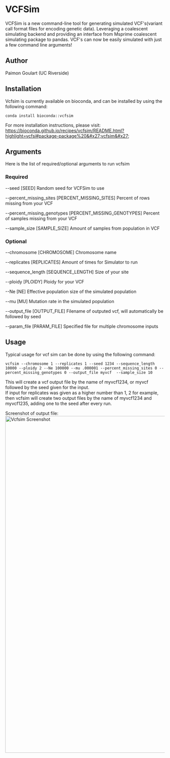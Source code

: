 # VCFSim
VCFSim is a new command-line tool for generating simulated VCF's(variant call format files for encoding genetic data). Leveraging a coalescent simulating backend and providing an interface from Msprime coalescent simulating package to pandas. VCF's can now be easily simulated with just a few command line arguments!

## Author 
Paimon Goulart (UC Riverside)

## Installation
Vcfsim is currently available on bioconda, and can be installed by using the following command:
```shell
conda install bioconda::vcfsim
```

For more installation instructions, please visit:  
https://bioconda.github.io/recipes/vcfsim/README.html?highlight=vcfsi#package-package%20&#x27;vcfsim&#x27;

## Arguments 
Here is the list of required/optional arguments to run vcfsim

### Required
--seed [SEED] Random seed for VCFSim to use  

--percent_missing_sites [PERCENT_MISSING_SITES] Percent of rows missing from your VCF  

--percent_missing_genotypes [PERCENT_MISSING_GENOTYPES] Percent of samples missing from your VCF  

--sample_size [SAMPLE_SIZE] Amount of samples from population in VCF  

### Optional
--chromosome [CHROMOSOME] Chromosome name  

--replicates [REPLICATES] Amount of times for Simulator to run  

--sequence_length [SEQUENCE_LENGTH] Size of your site  

--ploidy [PLOIDY] Ploidy for your VCF  

--Ne [NE] Effective population size of the simulated population  

--mu [MU] Mutation rate in the simulated population  

--output_file [OUTPUT_FILE] Filename of outputed vcf, will automatically be followed by seed  

--param_file [PARAM_FILE] Specified file for multiple chromosome inputs  

## Usage
Typical usage for vcf sim can be done by using the following command:  

```shell
vcfsim --chromosome 1 --replicates 1 --seed 1234 --sequence_length 10000 --ploidy 2 --Ne 100000 --mu .000001 --percent_missing_sites 0 --percent_missing_genotypes 0 --output_file myvcf  --sample_size 10
```

This will create a vcf output file by the name of myvcf1234, or myvcf followed by the seed given for the input.  
If input for replicates was given as a higher number than 1, 2 for example, then vcfsim will create two output files by the name of myvcf1234 and myvcf1235, adding one to the seed after every run.

Screenshot of output file:
<img width="1065" alt="Vcfsim Screenshot" src="https://github.com/Pie115/VCFSimulator-SamukLab/assets/6378028/ec374ec4-b57f-4666-9478-cd3462c46e4f">


